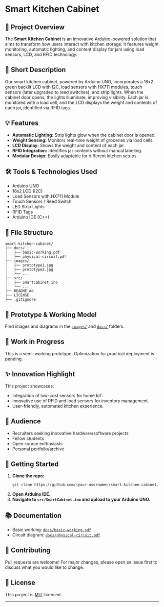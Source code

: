 # Smart Kitchen Cabinet

## 🚀 Project Overview
The **Smart Kitchen Cabinet** is an innovative Arduino-powered solution that aims to transform how users interact with kitchen storage. It features weight monitoring, automatic lighting, and content display for jars using load sensors, LCD, and RFID technology.

## 📝 Short Description
Our smart kitchen cabinet, powered by Arduino UNO, incorporates a 16x2 green backlit LCD with I2C, load sensors with HX711 modules, touch sensors (later upgraded to reed switches), and strip lights. When the cabinet door opens, the lights illuminate, improving visibility. Each jar is monitored with a load cell, and the LCD displays the weight and contents of each jar, identified via RFID tags.

## 💡 Features
- **Automatic Lighting:** Strip lights glow when the cabinet door is opened.
- **Weight Sensing:** Monitors real-time weight of groceries via load cells.
- **LCD Display:** Shows the weight and content of each jar.
- **RFID Integration:** Identifies jar contents without manual labeling.
- **Modular Design:** Easily adaptable for different kitchen setups.

## 🛠️ Tools & Technologies Used
- Arduino UNO
- 16x2 LCD (I2C)
- Load Sensors with HX711 Module
- Touch Sensors / Reed Switch
- LED Strip Lights
- RFID Tags
- Arduino IDE (C++)

## 🔖 File Structure
```
smart-kitchen-cabinet/
├── docs/
│   ├── basic-working.pdf
│   ├── physical-circuit.pdf
├── images/
│   ├── prototype1.jpg
│   ├── prototype2.jpg
│   └── ...
├── src/
│   ├── SmartCabinet.ino
│   └── ...
├── README.md
├── LICENSE
├── .gitignore
```

## 📸 Prototype & Working Model
Find images and diagrams in the [`images/`](images/) and [`docs/`](docs/) folders.

## 🚧 Work in Progress
This is a semi-working prototype. Optimization for practical deployment is pending.

## ✨ Innovation Highlight
This project showcases:
- Integration of low-cost sensors for home IoT.
- Innovative use of RFID and load sensors for inventory management.
- User-friendly, automated kitchen experience.

## 👥 Audience
- Recruiters seeking innovative hardware/software projects
- Fellow students
- Open source enthusiasts
- Personal portfolio/archive

## 🏁 Getting Started

1. **Clone the repo:**
   ```bash
   git clone https://github.com/<your-username>/smart-kitchen-cabinet.git
   ```
2. **Open Arduino IDE.**
3. **Navigate to `src/SmartCabinet.ino` and upload to your Arduino UNO.**

## 📚 Documentation
- Basic working: [`docs/basic-working.pdf`](docs/basic-working.pdf)
- Circuit diagram: [`docs/physical-circuit.pdf`](docs/physical-circuit.pdf)

## 🤝 Contributing
Pull requests are welcome! For major changes, please open an issue first to discuss what you would like to change.

## 📄 License
This project is [MIT](LICENSE) licensed.

---
